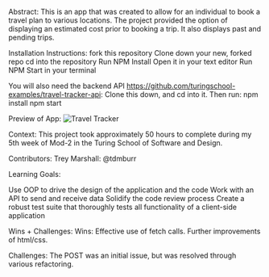 Abstract:
This is an app that was created to allow for an individual to book a travel plan to various locations. The project provided the option of displaying an estimated cost prior to booking a trip. It also displays past and pending trips.


Installation Instructions:
fork this repository
Clone down your new, forked repo
cd into the repository
Run NPM Install
Open it in your text editor
Run NPM Start in your terminal

You will also need the backend API https://github.com/turingschool-examples/travel-tracker-api: 
Clone this down, and cd into it. Then run:
npm install
npm start



Preview of App:
![Travel Tracker](https://user-images.githubusercontent.com/109426263/234094154-deffcec0-1bb3-4ee7-93e3-616b33f190de.gif)

Context:
This project took approximately 50 hours to complete during my 5th week of Mod-2 in the Turing School of Software and Design.

Contributors:
Trey Marshall: @tdmburr

Learning Goals:

Use OOP to drive the design of the application and the code
Work with an API to send and receive data
Solidify the code review process
Create a robust test suite that thoroughly tests all functionality of a client-side application

Wins + Challenges:
Wins: Effective use of fetch calls. Further improvements of html/css.


Challenges: The POST was an initial issue, but was resolved through various refactoring.
